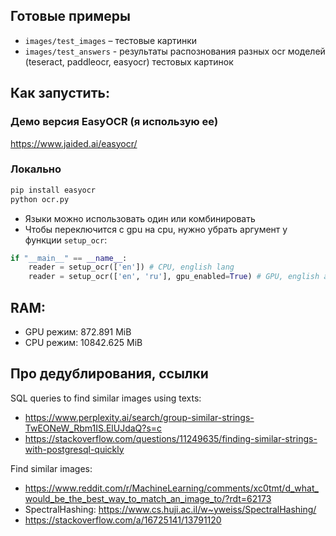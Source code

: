 ## Готовые примеры
- `images/test_images` – тестовые картинки
- `images/test_answers` - результаты распознования разных ocr моделей (teseract, paddleocr, easyocr) тестовых картинок

## Как запустить:
### Демо версия EasyOCR (я использую ее)
https://www.jaided.ai/easyocr/

### Локально
```bash
pip install easyocr
python ocr.py
```

- Языки можно использовать один или комбинировать
- Чтобы переключится c gpu на cpu, нужно убрать аргумент у функции `setup_ocr`:
```python
if "__main__" == __name__:
    reader = setup_ocr(['en']) # CPU, english lang
    reader = setup_ocr(['en', 'ru'], gpu_enabled=True) # GPU, english and russian lang at same time
```

## RAM:
- GPU режим: 872.891 MiB
- CPU режим: 10842.625 MiB

## Про дедублирования, ссылки
SQL queries to find similar images using texts:
- https://www.perplexity.ai/search/group-similar-strings-TwEONeW_Rbm1IS.ElUJdaQ?s=c
- https://stackoverflow.com/questions/11249635/finding-similar-strings-with-postgresql-quickly

Find similar images:
- https://www.reddit.com/r/MachineLearning/comments/xc0tmt/d_what_would_be_the_best_way_to_match_an_image_to/?rdt=62173
- SpectralHashing: https://www.cs.huji.ac.il/w~yweiss/SpectralHashing/
- https://stackoverflow.com/a/16725141/13791120

